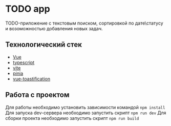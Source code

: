 # TODO app

TODO-приложение с текстовым поиском, сортировкой по дате\статусу и возоможностью добавления новых задач.

## Технологический стек

- [Vue](https://vuejs.org/)
- [typescript](https://www.typescriptlang.org/)
- [vite](https://vite.dev/)
- [pinia](https://pinia.vuejs.org/)
- [vue-toastification](https://vue-toastification.maronato.dev/)

## Работа с проектом

Для работы необходимо установить зависимости командой `npm install`
Для запуска dev-сервера необходимо запустить скрипт `npm run dev`
Для сборки проекта необходимо запустить скрипт `npm run build`
